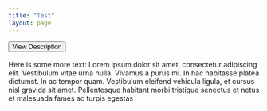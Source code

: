 ```yaml
---
title: "Test"
layout: page
---
```


<input type="button" onclick="growDiv()" value="View Description" id="more-button">
<div class="grow-content" id='grow'>
  <div class='measuringWrapper'>
    <div class="text"><br>Here is some more text: Lorem ipsum dolor sit amet, consectetur adipiscing elit. Vestibulum vitae urna nulla. Vivamus a purus mi. In hac habitasse platea dictumst.  In ac tempor quam. Vestibulum eleifend vehicula ligula, et cursus nisl gravida sit
      amet. Pellentesque habitant morbi tristique senectus et netus et malesuada fames ac turpis egestas<br></div>
  </div>
</div>


<script>
  function growDiv() {
    var growDiv = document.getElementById('grow');
    var growBtn = document.getElementById('more-button');
    if (growDiv.clientHeight) {
      growDiv.style.height = 0;
      growBtn.style.background-color = #555;
    } else {
      var wrapper = document.querySelector('.measuringWrapper');
      growDiv.style.height = wrapper.clientHeight + "px";
      growBtn.style.background-color = #444;
    }
  }
</script>